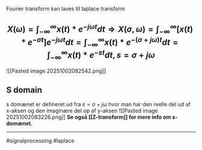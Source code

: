 Fourier transform kan laves til laplace transform
## $$X(\omega)=\int^\infty_{-\infty} x(t)*e^{-j\omega t} dt \Rightarrow X(\sigma , \omega) = \int^\infty_{-\infty} [x(t)*e^{-\sigma t}]e^{-j\omega t} dt = \int^\infty_{-\infty} x(t)*e^{-(\sigma+j\omega) t} dt = \int^\infty_{-\infty} x(t)*e^{-st} dt, s = \sigma+j\omega$$
![[Pasted image 20251002082542.png]]

## S domain
s domænet er defineret ud fra $s = \sigma + j\omega$ hvor man har den reelle del ud af x-aksen og den imaginære del op af y-aksen
![[Pasted image 20251002083226.png]]
**Se også [[Z-transform]] for mere info om s-domænet.**


---
#signalprocessing  #laplace